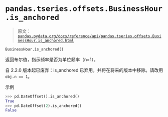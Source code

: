 # `pandas.tseries.offsets.BusinessHour.is_anchored`

> 原文：[`pandas.pydata.org/docs/reference/api/pandas.tseries.offsets.BusinessHour.is_anchored.html`](https://pandas.pydata.org/docs/reference/api/pandas.tseries.offsets.BusinessHour.is_anchored.html)

```py
BusinessHour.is_anchored()
```

返回布尔值，指示频率是否为单位频率（n=1）。

自 2.2.0 版本起已废弃：is_anchored 已弃用，并将在将来的版本中移除。请改用`obj.n == 1`。

示例

```py
>>> pd.DateOffset().is_anchored()
True
>>> pd.DateOffset(2).is_anchored()
False 
```
